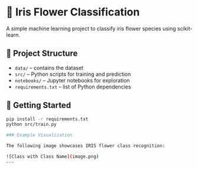 # 🌸 Iris Flower Classification

A simple machine learning project to classify iris flower species using scikit-learn.

## 📁 Project Structure

- `data/` – contains the dataset
- `src/` – Python scripts for training and prediction
- `notebooks/` – Jupyter notebooks for exploration
- `requirements.txt` – list of Python dependencies

## 🚀 Getting Started

```bash
pip install -r requirements.txt
python src/train.py

### Example Visualization

The following image showcases IRIS flower class recognition:

![Class with Class Name](image.png)
---
